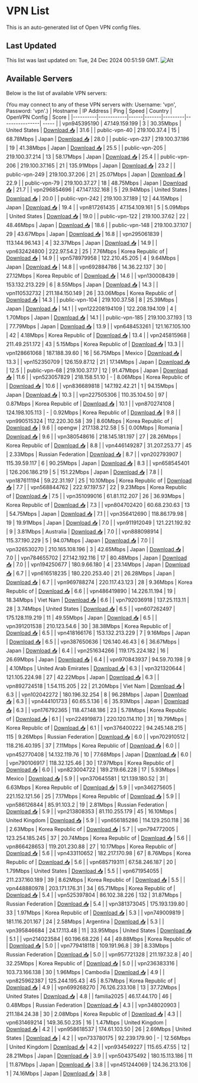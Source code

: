 # VPN List

This is an auto-generated list of Open VPN config files.

## Last Updated

This list was last updated on: Tue, 24 Dec 2024 00:51:59 GMT.
![Alt](https://repobeats.axiom.co/api/embed/186b98318ef1479477931607c1ad7d823f12451f.svg "Repobeats analytics image")

## Available Servers

Below is the list of available VPN servers:

(You may connect to any of these VPN servers with: Username: 'vpn', Password: 'vpn'.)
| Hostname | IP Address | Ping | Speed | Country | OpenVPN Config | Score |
|----------|------------|------|-------|---------|----------------| ----- |
| vpn945395190 | 47.149.159.199 | 3 | 30.35Mbps | United States | [Download 📥](./configs/server_0_US.ovpn) | 31.6 |
| public-vpn-40 | 219.100.37.4 | 15 | 68.78Mbps | Japan | [Download 📥](./configs/server_1_JP.ovpn) | 28.0 |
| public-vpn-237 | 219.100.37.186 | 19 | 41.38Mbps | Japan | [Download 📥](./configs/server_2_JP.ovpn) | 25.5 |
| public-vpn-205 | 219.100.37.214 | 13 | 58.17Mbps | Japan | [Download 📥](./configs/server_3_JP.ovpn) | 25.4 |
| public-vpn-206 | 219.100.37.165 | 21 | 135.91Mbps | Japan | [Download 📥](./configs/server_4_JP.ovpn) | 23.2 |
| public-vpn-249 | 219.100.37.206 | 21 | 25.07Mbps | Japan | [Download 📥](./configs/server_5_JP.ovpn) | 22.9 |
| public-vpn-79 | 219.100.37.27 | 18 | 48.75Mbps | Japan | [Download 📥](./configs/server_6_JP.ovpn) | 21.7 |
| vpn296854696 | 47.147.132.168 | 5 | 29.94Mbps | United States | [Download 📥](./configs/server_7_US.ovpn) | 20.0 |
| public-vpn-242 | 219.100.37.189 | 12 | 44.15Mbps | Japan | [Download 📥](./configs/server_8_JP.ovpn) | 19.4 |
| vpn817261435 | 47.154.109.161 | 5 | 5.09Mbps | United States | [Download 📥](./configs/server_9_US.ovpn) | 19.0 |
| public-vpn-122 | 219.100.37.62 | 22 | 48.46Mbps | Japan | [Download 📥](./configs/server_10_JP.ovpn) | 18.6 |
| public-vpn-148 | 219.100.37.107 | 29 | 43.67Mbps | Japan | [Download 📥](./configs/server_11_JP.ovpn) | 16.8 |
| vpn295061839 | 113.144.96.143 | 4 | 32.37Mbps | Japan | [Download 📥](./configs/server_12_JP.ovpn) | 14.9 |
| vpn632424800 | 222.97.54.2 | 25 | 7.76Mbps | Korea Republic of | [Download 📥](./configs/server_13_KR.ovpn) | 14.9 |
| vpn578979958 | 122.210.45.205 | 4 | 9.64Mbps | Japan | [Download 📥](./configs/server_14_JP.ovpn) | 14.8 |
| vpn692884786 | 14.36.22.137 | 30 | 27.12Mbps | Korea Republic of | [Download 📥](./configs/server_15_KR.ovpn) | 14.6 |
| vpn130008439 | 153.132.213.229 | 6 | 8.55Mbps | Japan | [Download 📥](./configs/server_16_JP.ovpn) | 14.3 |
| vpn110532732 | 211.184.150.149 | 26 | 33.06Mbps | Korea Republic of | [Download 📥](./configs/server_17_KR.ovpn) | 14.3 |
| public-vpn-104 | 219.100.37.58 | 8 | 25.39Mbps | Japan | [Download 📥](./configs/server_18_JP.ovpn) | 14.1 |
| vpn122208194109 | 122.208.194.109 | 4 | 1.70Mbps | Japan | [Download 📥](./configs/server_19_JP.ovpn) | 14.1 |
| public-vpn-185 | 219.100.37.193 | 13 | 77.79Mbps | Japan | [Download 📥](./configs/server_20_JP.ovpn) | 13.9 |
| vpn648453261 | 121.167.105.100 | 42 | 4.18Mbps | Korea Republic of | [Download 📥](./configs/server_21_KR.ovpn) | 13.4 |
| vpn245815968 | 211.49.251.172 | 43 | 5.15Mbps | Korea Republic of | [Download 📥](./configs/server_22_KR.ovpn) | 13.3 |
| vpn128661068 | 187.188.39.60 | 16 | 56.75Mbps | Mexico | [Download 📥](./configs/server_23_MX.ovpn) | 13.3 |
| vpn152350709 | 126.159.87.12 | 21 | 17.14Mbps | Japan | [Download 📥](./configs/server_24_JP.ovpn) | 12.5 |
| public-vpn-68 | 219.100.37.17 | 12 | 91.47Mbps | Japan | [Download 📥](./configs/server_25_JP.ovpn) | 11.6 |
| vpn523057829 | 218.158.51.10 | - | 8.06Mbps | Korea Republic of | [Download 📥](./configs/server_26_KR.ovpn) | 10.6 |
| vpn836689818 | 147.192.42.21 | 1 | 94.15Mbps | Japan | [Download 📥](./configs/server_27_JP.ovpn) | 10.3 |
| vpn227505306 | 110.35.104.50 | 97 | 0.87Mbps | Korea Republic of | [Download 📥](./configs/server_28_KR.ovpn) | 10.1 |
| vpn870274108 | 124.198.105.113 | - | 0.92Mbps | Korea Republic of | [Download 📥](./configs/server_29_KR.ovpn) | 9.8 |
| vpn990515324 | 112.220.30.58 | 39 | 8.60Mbps | Korea Republic of | [Download 📥](./configs/server_30_KR.ovpn) | 9.6 |
| opengw | 217.138.212.58 | 5 | 0.00Mbps | Romania | [Download 📥](./configs/server_31_RO.ovpn) | 9.6 |
| vpn380548616 | 218.145.181.197 | 27 | 28.26Mbps | Korea Republic of | [Download 📥](./configs/server_32_KR.ovpn) | 8.8 |
| vpn446149287 | 31.207.253.77 | 45 | 2.33Mbps | Russian Federation | [Download 📥](./configs/server_33_RU.ovpn) | 8.7 |
| vpn202793907 | 115.39.59.117 | 6 | 90.25Mbps | Japan | [Download 📥](./configs/server_34_JP.ovpn) | 8.3 |
| vpn658545401 | 126.206.186.219 | 5 | 151.22Mbps | Japan | [Download 📥](./configs/server_35_JP.ovpn) | 7.8 |
| vpn187611194 | 59.22.31.197 | 25 | 10.10Mbps | Korea Republic of | [Download 📥](./configs/server_36_KR.ovpn) | 7.7 |
| vpn568844762 | 222.97.197.57 | 22 | 9.23Mbps | Korea Republic of | [Download 📥](./configs/server_37_KR.ovpn) | 7.5 |
| vpn351099016 | 61.81.112.207 | 26 | 36.93Mbps | Korea Republic of | [Download 📥](./configs/server_38_KR.ovpn) | 7.3 |
| vpn804702420 | 60.68.230.63 | 13 | 54.75Mbps | Japan | [Download 📥](./configs/server_39_JP.ovpn) | 7.1 |
| vpn356412690 | 118.86.179.98 | 19 | 19.91Mbps | Japan | [Download 📥](./configs/server_40_JP.ovpn) | 7.0 |
| vpn911912049 | 121.221.192.92 | 9 | 3.81Mbps | Australia | [Download 📥](./configs/server_41_AU.ovpn) | 7.0 |
| vpn888098914 | 115.37.190.229 | 5 | 94.07Mbps | Japan | [Download 📥](./configs/server_42_JP.ovpn) | 7.0 |
| vpn326530270 | 210.165.108.196 | 3 | 42.65Mbps | Japan | [Download 📥](./configs/server_43_JP.ovpn) | 7.0 |
| vpn784655702 | 27.142.192.116 | 17 | 80.48Mbps | Japan | [Download 📥](./configs/server_44_JP.ovpn) | 7.0 |
| vpn194250677 | 180.9.66.180 | 4 | 23.14Mbps | Japan | [Download 📥](./configs/server_45_JP.ovpn) | 6.7 |
| vpn616518235 | 180.220.253.40 | 21 | 26.28Mbps | Japan | [Download 📥](./configs/server_46_JP.ovpn) | 6.7 |
| vpn969788274 | 220.117.43.123 | 28 | 9.36Mbps | Korea Republic of | [Download 📥](./configs/server_47_KR.ovpn) | 6.6 |
| vpn486419890 | 14.226.11.194 | 19 | 18.34Mbps | Viet Nam | [Download 📥](./configs/server_48_VN.ovpn) | 6.6 |
| vpn792036918 | 137.25.113.11 | 28 | 3.74Mbps | United States | [Download 📥](./configs/server_49_US.ovpn) | 6.5 |
| vpn607262497 | 175.128.119.219 | 11 | 49.55Mbps | Japan | [Download 📥](./configs/server_50_JP.ovpn) | 6.5 |
| vpn391201538 | 210.123.54.6 | 30 | 38.38Mbps | Korea Republic of | [Download 📥](./configs/server_51_KR.ovpn) | 6.5 |
| vpn418166176 | 153.132.213.229 | 7 | 9.16Mbps | Japan | [Download 📥](./configs/server_52_JP.ovpn) | 6.5 |
| vpn387650636 | 126.140.46.43 | 6 | 36.67Mbps | Japan | [Download 📥](./configs/server_53_JP.ovpn) | 6.4 |
| vpn251634266 | 119.175.224.182 | 16 | 26.69Mbps | Japan | [Download 📥](./configs/server_54_JP.ovpn) | 6.4 |
| vpn970843937 | 94.59.70.198 | 9 | 4.10Mbps | United Arab Emirates | [Download 📥](./configs/server_55_AE.ovpn) | 6.3 |
| vpn321320644 | 121.105.224.98 | 27 | 42.22Mbps | Japan | [Download 📥](./configs/server_56_JP.ovpn) | 6.3 |
| vpn892724518 | 1.54.115.205 | 22 | 21.20Mbps | Viet Nam | [Download 📥](./configs/server_57_VN.ovpn) | 6.3 |
| vpn102042272 | 180.196.32.254 | 8 | 96.28Mbps | Japan | [Download 📥](./configs/server_58_JP.ovpn) | 6.3 |
| vpn444101733 | 60.65.5.136 | 6 | 35.93Mbps | Japan | [Download 📥](./configs/server_59_JP.ovpn) | 6.3 |
| vpn176792365 | 118.47.148.186 | 23 | 5.78Mbps | Korea Republic of | [Download 📥](./configs/server_60_KR.ovpn) | 6.1 |
| vpn224919873 | 220.120.114.110 | 31 | 19.79Mbps | Korea Republic of | [Download 📥](./configs/server_61_KR.ovpn) | 6.1 |
| vpn376400222 | 94.245.148.215 | 115 | 9.26Mbps | Russian Federation | [Download 📥](./configs/server_62_RU.ovpn) | 6.0 |
| vpn702910512 | 118.216.40.195 | 37 | 7.11Mbps | Korea Republic of | [Download 📥](./configs/server_63_KR.ovpn) | 6.0 |
| vpn452770408 | 14.132.119.76 | 10 | 77.68Mbps | Japan | [Download 📥](./configs/server_64_JP.ovpn) | 6.0 |
| vpn790106917 | 118.32.125.46 | 30 | 17.97Mbps | Korea Republic of | [Download 📥](./configs/server_65_KR.ovpn) | 6.0 |
| vpn823004722 | 189.219.66.228 | 17 | 5.93Mbps | Mexico | [Download 📥](./configs/server_66_MX.ovpn) | 5.9 |
| vpn370645581 | 121.139.180.52 | 31 | 6.63Mbps | Korea Republic of | [Download 📥](./configs/server_67_KR.ovpn) | 5.9 |
| vpn346275605 | 221.152.121.56 | 25 | 7.17Mbps | Korea Republic of | [Download 📥](./configs/server_68_KR.ovpn) | 5.9 |
| vpn586126844 | 85.91.103.2 | 19 | 2.81Mbps | Russian Federation | [Download 📥](./configs/server_69_RU.ovpn) | 5.9 |
| vpn213808353 | 81.110.255.179 | 45 | 16.10Mbps | United Kingdom | [Download 📥](./configs/server_70_GB.ovpn) | 5.9 |
| vpn656185286 | 114.129.250.118 | 36 | 2.63Mbps | Korea Republic of | [Download 📥](./configs/server_71_KR.ovpn) | 5.7 |
| vpn794772005 | 123.254.185.245 | 37 | 20.74Mbps | Korea Republic of | [Download 📥](./configs/server_72_KR.ovpn) | 5.6 |
| vpn866428653 | 119.201.230.88 | 27 | 10.17Mbps | Korea Republic of | [Download 📥](./configs/server_73_KR.ovpn) | 5.6 |
| vpn433110652 | 182.217.170.98 | 67 | 8.76Mbps | Korea Republic of | [Download 📥](./configs/server_74_KR.ovpn) | 5.6 |
| vpn685719311 | 67.58.246.187 | 20 | 1.79Mbps | United States | [Download 📥](./configs/server_75_US.ovpn) | 5.5 |
| vpn671954055 | 211.237.160.189 | 39 | 8.62Mbps | Korea Republic of | [Download 📥](./configs/server_76_KR.ovpn) | 5.5 |
| vpn448880978 | 203.171.176.31 | 34 | 65.71Mbps | Korea Republic of | [Download 📥](./configs/server_77_KR.ovpn) | 5.4 |
| vpn525397804 | 86.102.38.226 | 132 | 31.87Mbps | Russian Federation | [Download 📥](./configs/server_78_RU.ovpn) | 5.4 |
| vpn381373045 | 175.193.139.80 | 33 | 1.97Mbps | Korea Republic of | [Download 📥](./configs/server_79_KR.ovpn) | 5.3 |
| vpn749009819 | 181.116.201.167 | 24 | 2.58Mbps | Argentina | [Download 📥](./configs/server_80_AR.ovpn) | 5.3 |
| vpn395846684 | 24.17.113.48 | 11 | 33.95Mbps | United States | [Download 📥](./configs/server_81_US.ovpn) | 5.1 |
| vpn214023584 | 60.196.68.226 | 44 | 49.88Mbps | Korea Republic of | [Download 📥](./configs/server_82_KR.ovpn) | 5.0 |
| vpn779418118 | 109.191.96.8 | 39 | 8.33Mbps | Russian Federation | [Download 📥](./configs/server_83_RU.ovpn) | 5.0 |
| vpn957721328 | 211.197.32.8 | 40 | 32.25Mbps | Korea Republic of | [Download 📥](./configs/server_84_KR.ovpn) | 5.0 |
| vpn236383316 | 103.73.166.138 | 30 | 1.96Mbps | Cambodia | [Download 📥](./configs/server_85_KH.ovpn) | 4.9 |
| vpn825962387 | 125.244.195.43 | 45 | 8.57Mbps | Korea Republic of | [Download 📥](./configs/server_86_KR.ovpn) | 4.9 |
| vpn699268270 | 76.126.233.108 | 13 | 37.72Mbps | United States | [Download 📥](./configs/server_87_US.ovpn) | 4.8 |
| familia2025 | 46.17.44.170 | 46 | 0.48Mbps | Russian Federation | [Download 📥](./configs/server_88_RU.ovpn) | 4.3 |
| vpn348020903 | 211.184.24.38 | 30 | 2.08Mbps | Korea Republic of | [Download 📥](./configs/server_89_KR.ovpn) | 4.3 |
| vpn631469214 | 149.36.50.235 | 16 | 1.47Mbps | United Kingdom | [Download 📥](./configs/server_90_GB.ovpn) | 4.2 |
| vpn958618537 | 174.61.103.50 | 26 | 2.69Mbps | United States | [Download 📥](./configs/server_91_US.ovpn) | 4.2 |
| vpn733780175 | 92.239.179.90 | - | 12.56Mbps | United Kingdom | [Download 📥](./configs/server_92_GB.ovpn) | 4.2 |
| vpn934549227 | 115.65.47.55 | 12 | 28.21Mbps | Japan | [Download 📥](./configs/server_93_JP.ovpn) | 3.9 |
| vpn504375492 | 180.15.113.186 | 11 | 11.87Mbps | Japan | [Download 📥](./configs/server_94_JP.ovpn) | 3.8 |
| vpn451244069 | 124.36.213.106 | 1 | 74.16Mbps | Japan | [Download 📥](./configs/server_95_JP.ovpn) | 3.8 |

